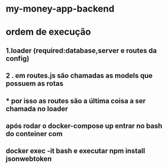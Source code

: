 # my-money-app-backend

# ordem de execução



## 1.loader (required:database,server e routes da config)

## 2 . em routes.js são chamadas as models que possuem as rotas
## * por isso as routes são a última coisa a ser chamada no loader

## após rodar o docker-compose up entrar no bash do conteiner com 
## docker exec -it <id> bash e executar npm install jsonwebtoken